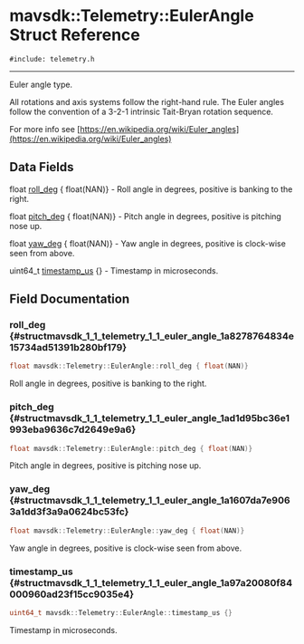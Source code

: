 # mavsdk::Telemetry::EulerAngle Struct Reference
`#include: telemetry.h`

----


Euler angle type. 


All rotations and axis systems follow the right-hand rule. The Euler angles follow the convention of a 3-2-1 intrinsic Tait-Bryan rotation sequence.


For more info see [https://en.wikipedia.org/wiki/Euler_angles](https://en.wikipedia.org/wiki/Euler_angles) 


## Data Fields


float [roll_deg](#structmavsdk_1_1_telemetry_1_1_euler_angle_1a8278764834e15734ad51391b280bf179) { float(NAN)} - Roll angle in degrees, positive is banking to the right.

float [pitch_deg](#structmavsdk_1_1_telemetry_1_1_euler_angle_1ad1d95bc36e1993eba9636c7d2649e9a6) { float(NAN)} - Pitch angle in degrees, positive is pitching nose up.

float [yaw_deg](#structmavsdk_1_1_telemetry_1_1_euler_angle_1a1607da7e9063a1dd3f3a9a0624bc53fc) { float(NAN)} - Yaw angle in degrees, positive is clock-wise seen from above.

uint64_t [timestamp_us](#structmavsdk_1_1_telemetry_1_1_euler_angle_1a97a20080f84000960ad23f15cc9035e4) {} - Timestamp in microseconds.


## Field Documentation


### roll_deg {#structmavsdk_1_1_telemetry_1_1_euler_angle_1a8278764834e15734ad51391b280bf179}

```cpp
float mavsdk::Telemetry::EulerAngle::roll_deg { float(NAN)}
```


Roll angle in degrees, positive is banking to the right.


### pitch_deg {#structmavsdk_1_1_telemetry_1_1_euler_angle_1ad1d95bc36e1993eba9636c7d2649e9a6}

```cpp
float mavsdk::Telemetry::EulerAngle::pitch_deg { float(NAN)}
```


Pitch angle in degrees, positive is pitching nose up.


### yaw_deg {#structmavsdk_1_1_telemetry_1_1_euler_angle_1a1607da7e9063a1dd3f3a9a0624bc53fc}

```cpp
float mavsdk::Telemetry::EulerAngle::yaw_deg { float(NAN)}
```


Yaw angle in degrees, positive is clock-wise seen from above.


### timestamp_us {#structmavsdk_1_1_telemetry_1_1_euler_angle_1a97a20080f84000960ad23f15cc9035e4}

```cpp
uint64_t mavsdk::Telemetry::EulerAngle::timestamp_us {}
```


Timestamp in microseconds.

